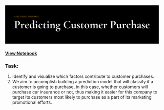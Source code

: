 ![This is an image](https://github.com/rgoubault/machine-learning-portfolio/blob/main/images/customer-purchase-insurance-github.png)
#### [View Notebook](https://nbviewer.org/github/rgoubault/machine-learning-portfolio/blob/044d6b25424de717b7ab150ecf399dd5bd977f91/01-notebook/customer-purchase-insurance/customer-purchase-insurance-final.ipynb)

### Task:
1. Identify and visualize which factors contribute to customer purchases.
2. We aim to accomplish building a prediction model that will classify if a customer is going to purchase, in this case, whether customers will purchase car insurance or not, thus making it easier for this company to target its customers most likely to purchase as a part of its marketing promotional efforts.
